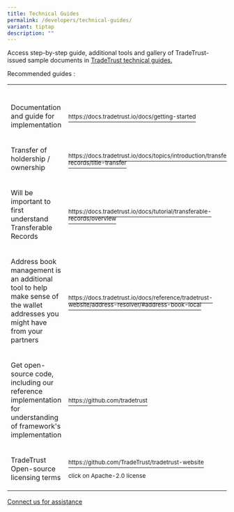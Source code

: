 ```yaml
---
title: Technical Guides
permalink: /developers/technical-guides/
variant: tiptap
description: ""
---
```

<p>Access step-by-step guide, additional tools and gallery of TradeTrust-issued
sample documents in <a href="https://docs.tradetrust.io/" rel="noopener noreferrer nofollow" target="_blank">TradeTrust technical guides.</a>
</p>
<p>Recommended guides :</p>
<table>
<tbody>
<tr>
<td rowspan="1" colspan="1">
<p></p>
</td>
<th rowspan="1" colspan="1">
<p></p>
</th>
</tr>
<tr>
<td rowspan="1" colspan="1">
<p>Documentation and guide for implementation</p>
</td>
<td rowspan="1" colspan="1">
<p><a href="https://docs.tradetrust.io/docs/getting-started" rel="noopener noreferrer nofollow" target="_blank"><sup>https://docs.tradetrust.io/docs/getting-started</sup></a>
</p>
</td>
</tr>
<tr>
<td rowspan="1" colspan="1">
<p>Transfer of holdership / ownership</p>
</td>
<td rowspan="1" colspan="1">
<p><a href="https://docs.tradetrust.io/docs/topics/introduction/transferable-records/title-transfer" rel="noopener noreferrer nofollow" target="_blank"><sup>https://docs.tradetrust.io/docs/topics/introduction/transferable-records/title-transfer</sup></a>
</p>
</td>
</tr>
<tr>
<td rowspan="1" colspan="1">
<p>Will be important to first understand Transferable Records</p>
</td>
<td rowspan="1" colspan="1">
<p><a href="https://docs.tradetrust.io/docs/tutorial/transferable-records/overview" rel="noopener noreferrer nofollow" target="_blank"><sup>https://docs.tradetrust.io/docs/tutorial/transferable-records/overview</sup></a>
</p>
</td>
</tr>
<tr>
<td rowspan="1" colspan="1">
<p>Address book management is an additional tool to help make sense of the
wallet addresses you might have from your partners</p>
</td>
<td rowspan="1" colspan="1">
<p><a href="https://docs.tradetrust.io/docs/reference/tradetrust-website/address-resolver/#address-book-local" rel="noopener noreferrer nofollow" target="_blank"><sup>https://docs.tradetrust.io/docs/reference/tradetrust-website/address-resolver/#address-book-local</sup></a>
</p>
</td>
</tr>
<tr>
<td rowspan="1" colspan="1">
<p>Get open-source code, including our reference implementation for understanding
of framework's implementation</p>
</td>
<td rowspan="1" colspan="1">
<p><a href="https://github.com/tradetrust" rel="noopener noreferrer nofollow" target="_blank"><sup>https://github.com/tradetrust</sup></a>
</p>
</td>
</tr>
<tr>
<td rowspan="1" colspan="1">
<p>TradeTrust Open-source licensing terms</p>
</td>
<td rowspan="1" colspan="1">
<p><a href="https://github.com/TradeTrust/tradetrust-website" rel="noopener noreferrer nofollow" target="_blank"><sup>https://github.com/TradeTrust/tradetrust-website</sup></a>
</p>
<p><sup>click on Apache-2.0 license</sup>
</p>
<p></p>
<p></p>
</td>
</tr>
</tbody>
</table>
<p><a href="mailto:tradetrust@imda.gov.sg" rel="noopener noreferrer nofollow" target="_blank">Connect us for assistance</a>
</p>
<p></p>
<p></p>
<p></p>